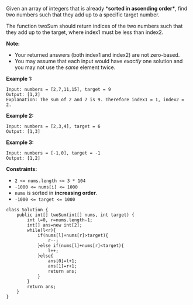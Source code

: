 Given an array of integers that is already ***sorted in ascending order\***, find two numbers such that they add up to a specific target number.

The function twoSum should return indices of the two numbers such that they add up to the target, where index1 must be less than index2.

**Note:**

- Your returned answers (both index1 and index2) are not zero-based.
- You may assume that each input would have *exactly* one solution and you may not use the *same* element twice.

 

**Example 1:**

```
Input: numbers = [2,7,11,15], target = 9
Output: [1,2]
Explanation: The sum of 2 and 7 is 9. Therefore index1 = 1, index2 = 2.
```

**Example 2:**

```
Input: numbers = [2,3,4], target = 6
Output: [1,3]
```

**Example 3:**

```
Input: numbers = [-1,0], target = -1
Output: [1,2]
```

 

**Constraints:**

- `2 <= nums.length <= 3 * 104`
- `-1000 <= nums[i] <= 1000`
- `nums` is sorted in **increasing order**.
- `-1000 <= target <= 1000`

```
class Solution {
    public int[] twoSum(int[] nums, int target) {
        int l=0, r=nums.length-1;
        int[] ans=new int[2];
        while(l<r){
            if(nums[l]+nums[r]>target){
                r--;
            }else if(nums[l]+nums[r]<target){
                l++;
            }else{
                ans[0]=l+1;
                ans[1]=r+1;
                return ans;
            }
        }
        return ans;
    }
}
```

